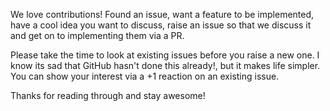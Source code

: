 We love contributions! Found an issue, want a feature to be implemented, have a cool idea you want to discuss, 
raise an issue so that we discuss it and get on to implementing them via a PR.

Please take the time to look at existing issues before you raise a new one. I know its sad that GitHub hasn't 
done this already!, but it makes life simpler. You can show your interest via a +1 reaction on an existing issue.

Thanks for reading through and stay awesome!

